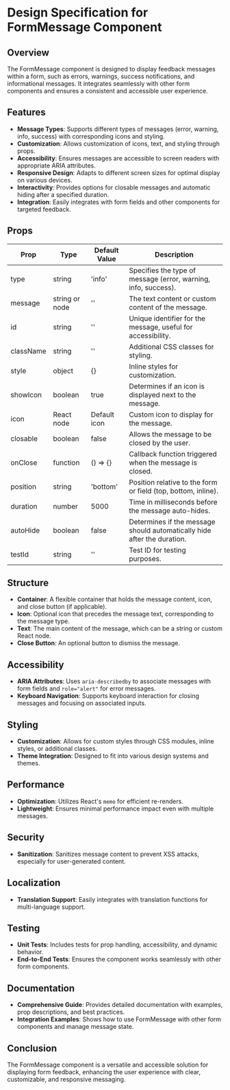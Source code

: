 # Design Specification for FormMessage Component

## Overview

The FormMessage component is designed to display feedback messages within a form, such as errors, warnings, success notifications, and informational messages. It integrates seamlessly with other form components and ensures a consistent and accessible user experience.

## Features

- **Message Types**: Supports different types of messages (error, warning, info, success) with corresponding icons and styling.
- **Customization**: Allows customization of icons, text, and styling through props.
- **Accessibility**: Ensures messages are accessible to screen readers with appropriate ARIA attributes.
- **Responsive Design**: Adapts to different screen sizes for optimal display on various devices.
- **Interactivity**: Provides options for closable messages and automatic hiding after a specified duration.
- **Integration**: Easily integrates with form fields and other components for targeted feedback.

## Props

| Prop          | Type            | Default Value | Description                                                                 |
|---------------|-----------------|---------------|-----------------------------------------------------------------------------|
| type          | string          | 'info'        | Specifies the type of message (error, warning, info, success).              |
| message       | string or node  | ''            | The text content or custom content of the message.                          |
| id            | string          | ''            | Unique identifier for the message, useful for accessibility.                |
| className     | string          | ''            | Additional CSS classes for styling.                                       |
| style         | object          | {}            | Inline styles for customization.                                         |
| showIcon      | boolean         | true          | Determines if an icon is displayed next to the message.                   |
| icon          | React node      | Default icon  | Custom icon to display for the message.                                   |
| closable      | boolean         | false         | Allows the message to be closed by the user.                               |
| onClose       | function        | () => {}       | Callback function triggered when the message is closed.                    |
| position      | string          | 'bottom'      | Position relative to the form or field (top, bottom, inline).             |
| duration      | number          | 5000          | Time in milliseconds before the message auto-hides.                        |
| autoHide      | boolean         | false         | Determines if the message should automatically hide after the duration.    |
| testId        | string          | ''            | Test ID for testing purposes.                                            |

## Structure

- **Container**: A flexible container that holds the message content, icon, and close button (if applicable).
- **Icon**: Optional icon that precedes the message text, corresponding to the message type.
- **Text**: The main content of the message, which can be a string or custom React node.
- **Close Button**: An optional button to dismiss the message.

## Accessibility

- **ARIA Attributes**: Uses `aria-describedby` to associate messages with form fields and `role="alert"` for error messages.
- **Keyboard Navigation**: Supports keyboard interaction for closing messages and focusing on associated inputs.

## Styling

- **Customization**: Allows for custom styles through CSS modules, inline styles, or additional classes.
- **Theme Integration**: Designed to fit into various design systems and themes.

## Performance

- **Optimization**: Utilizes React's `memo` for efficient re-renders.
- **Lightweight**: Ensures minimal performance impact even with multiple messages.

## Security

- **Sanitization**: Sanitizes message content to prevent XSS attacks, especially for user-generated content.

## Localization

- **Translation Support**: Easily integrates with translation functions for multi-language support.

## Testing

- **Unit Tests**: Includes tests for prop handling, accessibility, and dynamic behavior.
- **End-to-End Tests**: Ensures the component works seamlessly with other form components.

## Documentation

- **Comprehensive Guide**: Provides detailed documentation with examples, prop descriptions, and best practices.
- **Integration Examples**: Shows how to use FormMessage with other form components and manage message state.

## Conclusion

The FormMessage component is a versatile and accessible solution for displaying form feedback, enhancing the user experience with clear, customizable, and responsive messaging.